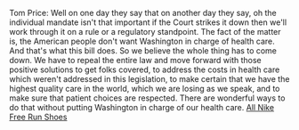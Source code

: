 Tom Price: Well on one day they say that on another day they say, oh the individual mandate isn't that important if the Court strikes it down then we'll work through it on a rule or a regulatory standpoint. The fact of the matter is, the American people don't want Washington in charge of health care. And that's what this bill does. So we believe the whole thing has to come down. We have to repeal the entire law and move forward with those positive solutions to get folks covered, to address the costs in health care which weren't addressed in this legislation, to make certain that we have the highest quality care in the world, which we are losing as we speak, and to make sure that patient choices are respected. There are wonderful ways to do that without putting Washington in charge of our health care.
 <a href="http://www.jumboautorepair.com/userfiles/airshoesnz.asp?Running_Shoes=products_all.html" title="All Nike Free Run Shoes">All Nike Free Run Shoes</a>